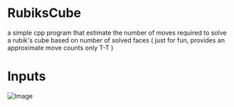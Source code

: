 # RubiksCube

a simple cpp program that estimate the number of moves required to solve a rubik's cube based on number of solved faces ( just for fun, provides an approximate move counts only T-T )

# Inputs
![Image](https://github.com/user-attachments/assets/5b8f36d2-38cf-42ce-b16c-800dd394c2a7)




